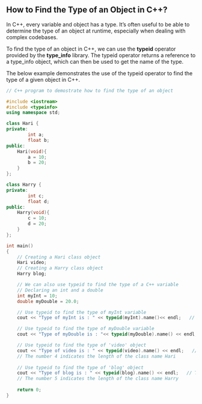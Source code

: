 ## How to Find the Type of an Object in C++?

In C++, every variable and object has a type. It’s often useful to be able to determine the type of an object at runtime, especially when dealing with complex codebases.

To find the type of an object in C++, we can use the **typeid** operator provided by the **type_info** library.  The typeid operator returns a reference to a type_info object, which can then be used to get the name of the type.

The below example demonstrates the use of the typeid operator to find the type of a given object in C++.

```c++
// C++ program to demostrate how to find the type of an object

#include <iostream>
#include <typeinfo>
using namespace std;

class Hari {
private:
        int a;
        float b;
public:
    Hari(void){
        a = 10;
        b = 20;
    }
};

class Harry {
private:
        int c;
        float d;
public:
    Harry(void){
        c = 10;
        d = 20;
    }
};

int main()
{
    // Creating a Hari class object
    Hari video;
    // Creating a Harry class object
    Harry blog;

    // We can also use typeid to find the type of a C++ variable
    // Declaring an int and a double
    int myInt = 10;
    double myDouble = 20.0;

    // Use typeid to find the type of myInt variable
    cout << "Type of myInt is : " << typeid(myInt).name()<< endl;   // Type of myInt is : i

    // Use typeid to find the type of myDouble variable
    cout << "Type of myDouble is : "<< typeid(myDouble).name() << endl;   // Type of myDouble is : d

    // Use typeid to find the type of 'video' object
    cout << "Type of video is : " << typeid(video).name() << endl;   // Type of video is : 4Hari
    // The number 4 indicates the length of the class name Hari
    
    // Use typeid to find the type of 'blog' object
    cout << "Type of blog is : " << typeid(blog).name() << endl;   // Type of blog is : 5Harry
    // The number 5 indicates the length of the class name Harry
    
    return 0;
}
```